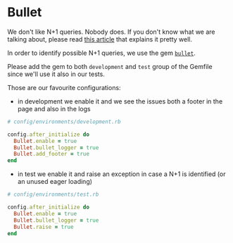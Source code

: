 # Bullet

We don't like N+1 queries. Nobody does.
If you don't know what we are talking about,
please read [this article](https://www.sitepoint.com/silver-bullet-n1-problem/) that explains it pretty well.

In order to identify possible N+1 queries, we use the gem [`bullet`](https://github.com/flyerhzm/bullet).

Please add the gem to both `development` and `test` group of the Gemfile since we'll use it also in our tests.

Those are our favourite configurations:

* in development we enable it and we see the issues both a footer in the page and also in the logs
```ruby
# config/environments/development.rb

config.after_initialize do
  Bullet.enable = true
  Bullet.bullet_logger = true
  Bullet.add_footer = true
end
```

* in test we enable it and raise an exception in case a N+1 is identified (or an unused eager loading)

```ruby
# config/environments/test.rb

config.after_initialize do
  Bullet.enable = true
  Bullet.bullet_logger = true
  Bullet.raise = true
end
```





